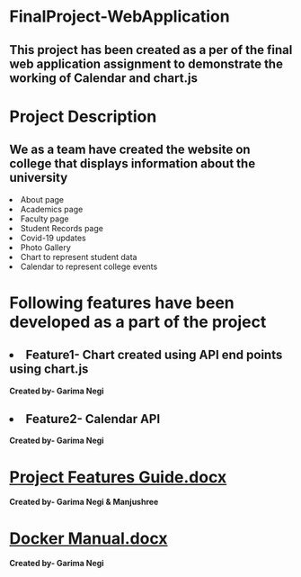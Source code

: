
# FinalProject-WebApplication
## This project has been created as a per of the final web application assignment to demonstrate the working of Calendar and chart.js
# Project Description
## We as a team have created the website on college that displays information about the university
<li>About page</li>
<li>Academics page</li>
<li>Faculty page</li>
<li>Student Records page</li>
<li>Covid-19 updates</li>
<li>Photo Gallery</li>
<li>Chart to represent student data</li>
<li>Calendar to represent college events</li>

# Following features have been developed as a part of the project
## <li> Feature1- Chart created using API end points using chart.js </li> 
<strong>      Created by- Garima Negi </strong> 
## <li> Feature2- Calendar API </li>
<strong>      Created by- Garima Negi </strong> 

# [Project Features Guide.docx]()
<strong>      Created by- Garima Negi & Manjushree </strong> 

# [Docker Manual.docx](https://github.com/gn32/FinalProject-WebApplication/files/6463197/Docker.Manual.docx)
<strong>      Created by- Garima Negi </strong> 
